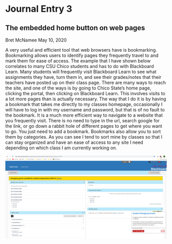# Journal Entry 3

## The embedded home button on web pages

Bret McNamee May 10, 2020

A very useful and efficient tool that web browsers have is bookmarking. Bookmarking allows users to identify pages they frequently travel to and mark them for ease of access. The example that I have shown below correlates to many CSU Chico students and has to do with Blackboard Learn. Many students will frequently visit Blackboard Learn to see what assignments they have, turn them in, and see their grades/notes that their teachers have posted up on their class page. There are many ways to reach the site, and one of the ways is by going to Chico State’s home page, clicking the portal, then clicking on Blackboard Learn. This involves visits to a lot more pages than is actually necessary. The way that I do it is by having a bookmark that takes me directly to my classes homepage, occasionally I will have to log in with my username and password, but that is of no fault to the bookmark. It is a much more efficient way to navigate to a website that you frequently visit. There is no need to type in the url, search google for the link, or go down a rabbit hole of different pages to get where you want to go. You just need to add a bookmark. Bookmarks also allow you to sort them by categories. As you can see I tend to sort mine by classes so that I can stay organized and have an ease of access to any site I need depending on which class I am currently working on.

![me](../assets/UX.PNG)
